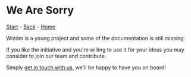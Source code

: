 <!-- toc: reference.json -->

# We Are Sorry

[Start](docs) - [Back](back) - [Home](home)

Wizdm is a young project and some of the documentation is still missing. 

If you like the initiative and you're willing to use it for your ideas you may consider to join our team and contribute. 

Simply [get in touch with us](contact), we'll be happy to have you on board!
